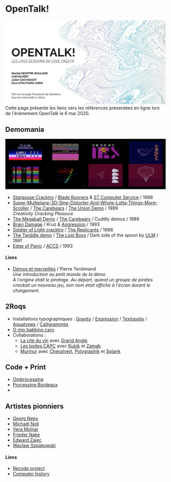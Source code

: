 # OpenTalk!
![OpenTalk!](_images/OpenTalk_Stereolux_web.jpg)
<br />
Cette page présente les liens vers les références présentées en ligne lors de l'évènement OpenTalk le 6 mai 2020. 

## Demomania
![Demos](_images/OpenTalk_Stereolux_demos_intros.jpg)

* [Stargoose Cracktro](https://www.youtube.com/watch?v=TrN5xsfBvHQ) / [Blade Runners](https://demozoo.org/groups/31439/) & [ST Computer Service](https://demozoo.org/groups/36386/) / 1988
* [Super-Multiplane-3D-Sine-Distorter-And-Whole-Lotta-Things-More-Scroller](https://youtu.be/comSfq97R9s?t=3296) / [The Carebears](https://demozoo.org/groups/2050/) / [The Union Demo](https://demozoo.org/productions/68152/) / 1989<br />*Creativity Cracking Pleasure*
* [The Megaball Demo](https://youtu.be/5pRelt_CPVk?t=4314) / [The Carebears](https://demozoo.org/groups/2050/) / Cuddly demos / 1989
* [Brain Damage](https://www.youtube.com/watch?v=EG0fk2o88xg) / Kruz & [Aggression](https://demozoo.org/groups/365/) / 1993
* [Soldier of Light cracktro](https://www.youtube.com/watch?v=m4YcjQ9j7Bw) / [The Replicants](https://demozoo.org/groups/31491/) / 1988
* [The Twiddle demo](https://youtu.be/nqHK4IQhtVo?t=1694) / [The Lost Boys](https://demozoo.org/groups/36386/) / Dark side of the spoon by [ULM](https://demozoo.org/groups/2274/) / 1991
* [Edge of Panic](https://www.youtube.com/watch?v=bkGBmBIFOaI) / [ACCS](https://demozoo.org/groups/32195/) / 1993

#### Liens
* [Démos et merveilles](http://www.codercorner.com/DemosEtMerveilles.htm) / Pierre Terdimand<br />*Une introduction au petit monde de la démo*<br />*A l'origine était le piratage. Au départ, quand un groupe de pirates crackait un nouveau jeu, son nom était affiché à l'écran durant le chargement.*

## 2Roqs
* Installations typographiques : [Gravity](https://vimeo.com/3884343) / [Expression](https://vimeo.com/12399772) / [Textopolis](https://vimeo.com/39883474) / [Aquatypes](https://vimeo.com/28986231) / [Calligrammes](https://vimeo.com/116154639)
* [O mio babbino caro](https://vimeo.com/224324907)
* Collaborations : 
  * [La cité du vin](https://www.flickr.com/photos/2roqs/albums/72157670020909234) avec [Grand Angle](http://grandangle.com/).
  * [Les boites CAPC](http://www.lesboitescapc.fr/) avec [Kubik](http://www.kubik.fr/) et [Zamak](https://zamak.design/).
  * [Murmur](https://vimeo.com/67242728) avec [Chevalvert](http://www.chevalvert.fr/), [Polygraphik](http://polygraphik.com/) et [Splank](https://www.splankstudio.com/)

## Code + Print
* [Ombrocessing](https://vimeo.com/267686259)
* [Processing Bordeaux](https://github.com/v3ga/Processing-Bordeaux-posters)
* 

## Artistes pionniers
* [Georg Nees](http://dada.compart-bremen.de/item/agent/15)
* [Michaël Noll](http://dada.compart-bremen.de/item/agent/16)
* [Vera Molnar](http://www.veramolnar.com/)
* [Frieder Nake](http://dada.compart-bremen.de/item/agent/68)
* [Edward Zajec](http://edwardzajec.com/)
* [Wacław Szpakowski](https://www.theparisreview.org/blog/2017/02/15/rhythmical-lines/)

#### Liens
* [Recode project](http://www.recodeproject.com/)
* [Computer history](https://github.com/v3ga/computer_history)

